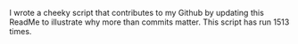 I wrote a cheeky script that contributes to my Github by updating this ReadMe to illustrate why more than commits matter. This script has run 1513 times.